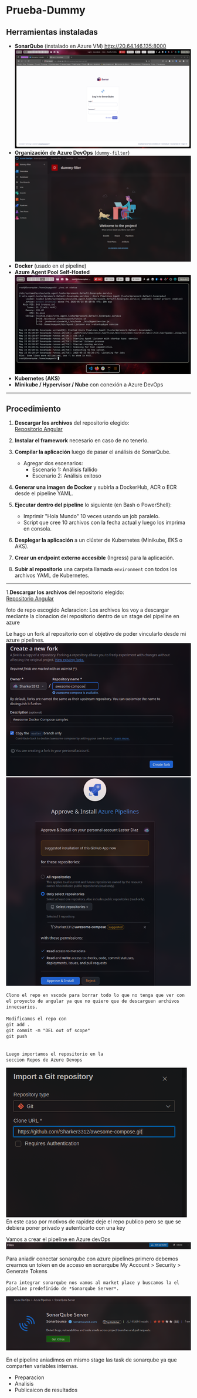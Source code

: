 # Prueba-Dummy

## Herramientas instaladas

- **SonarQube** (instalado en Azure VM) http://20.64.146.135:8000
 ![alt text](image-2.png)
- **Organización de Azure DevOps** (`dummy-filter`)
![alt text](image.png)  
- **Docker** (usado en el pipeline)  
- **Azure Agent Pool Self-Hosted** 
![alt text](image-9.png)  
- **Kubernetes (AKS)**  
- **Minikube / Hypervisor / Nube** con conexión a Azure DevOps  

---

## Procedimiento

1. **Descargar los archivos** del repositorio elegido:  
   [Repositorio Angular](https://github.com/docker/awesome-compose/tree/master/angular)

2. **Instalar el framework** necesario en caso de no tenerlo. 

3. **Compilar la aplicación** luego de pasar el análisis de SonarQube.  

   - Agregar dos escenarios:  
     - Escenario 1: Análisis fallido  
     - Escenario 2: Análisis exitoso

4. **Generar una imagen de Docker** y subirla a DockerHub, ACR o ECR desde el pipeline YAML.

5. **Ejecutar dentro del pipeline** lo siguiente (en Bash o PowerShell):

   - Imprimir "Hola Mundo" 10 veces usando un job paralelo.  
   - Script que cree 10 archivos con la fecha actual y luego los imprima en consola.

6. **Desplegar la aplicación** a un clúster de Kubernetes (Minikube, EKS o AKS).

7. **Crear un endpoint externo accesible** (Ingress) para la aplicación.

8. **Subir al repositorio** una carpeta llamada `environment` con todos los archivos YAML de Kubernetes.

---
1.**Descargar los archivos** del repositorio elegido:  
   [Repositorio Angular](https://github.com/docker/awesome-compose/tree/master/angular)

   foto de repo escogido
   Aclaracion: Los archivos los voy a descargar mediante la clonacion del repositorio dentro de un stage del pipeline en azure

   Le hago un fork al repositorio con el objetivo de poder vincularlo desde mi azure pipelines. 
    ![alt text](image-3.png)
    ![alt text](image-4.png)

    Clono el repo en vscode para borrar todo lo que no tenga que ver con el proyecto de angular ya que no quiero que de descarguen archivos innecsarios.

    Modificamos el repo con 
    git add .
    git commit -m "DEL out of scope"
    git push


    Luego importamos el repositorio en la
    seccion Repos de Azure Devops

   ![alt text](image-5.png)
   En este caso por motivos de rapidez deje el repo publico pero se que se debiera poner privado y autenticarlo con una key

   Vamos a crear el pipeline en Azure devOps
   ![alt text](image-6.png)

   

   Para aniadir conectar sonarqube con azure pipelines primero debemos crearnos un token en de acceso en sonarqube
    My Account > Security > Generate Tokens

    Para integrar sonarqube nos vamos al market place y buscamos la el pipeline predefinido de *Sonarqube Server*.
   ![alt text](image-7.png)

   En el pipeline aniadimos en mismo stage las task de sonarqube ya que comparten variables internas.
   - Preparacion
   - Analisis
   - Publicaicon de resultados
   


